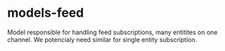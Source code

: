 # models-feed

Model responsible for handling feed subscriptions, many entitites on one channel. We potencialy need similar for single entity subscription.
